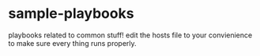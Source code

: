 # sample-playbooks
playbooks related to common stuff!
edit the hosts file to your convienience to make sure every thing runs properly.
